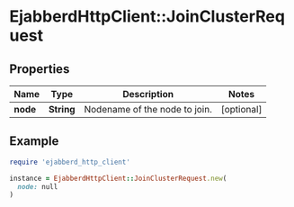 # EjabberdHttpClient::JoinClusterRequest

## Properties

| Name | Type | Description | Notes |
| ---- | ---- | ----------- | ----- |
| **node** | **String** | Nodename of the node to join. | [optional] |

## Example

```ruby
require 'ejabberd_http_client'

instance = EjabberdHttpClient::JoinClusterRequest.new(
  node: null
)
```


